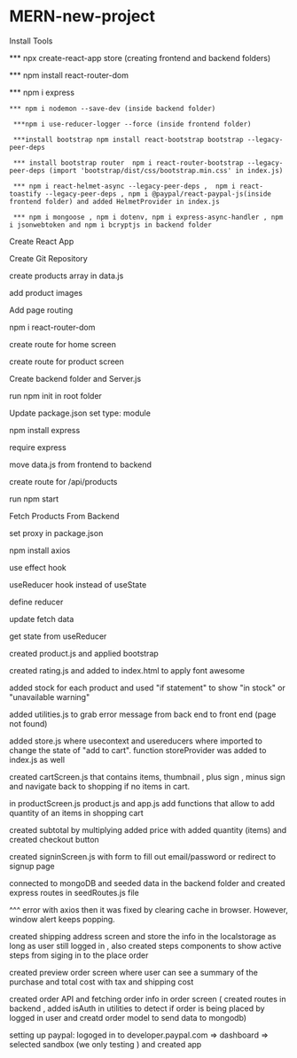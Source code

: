 # MERN-new-project

Install Tools 

 ***	npx create-react-app store (creating frontend and backend folders)
 
  *** npm install react-router-dom
  
   *** npm i express 
   
    *** npm i nodemon --save-dev (inside backend folder)
    
     ***npm i use-reducer-logger --force (inside frontend folder)
     
     ***install bootstrap npm install react-bootstrap bootstrap --legacy-peer-deps
     
     *** install bootstrap router  npm i react-router-bootstrap --legacy-peer-deps (import 'bootstrap/dist/css/bootstrap.min.css' in index.js)
     
     *** npm i react-helmet-async --legacy-peer-deps ,  npm i react-toastify --legacy-peer-deps , npm i @paypal/react-paypal-js(inside frontend folder) and added HelmetProvider in index.js 
     
     *** npm i mongoose , npm i dotenv, npm i express-async-handler , npm i jsonwebtoken and npm i bcryptjs in backend folder

Create React App

Create Git Repository

create products array in data.js

add product images

Add page routing 

npm i react-router-dom

create route for home screen

create route for product screen

Create backend folder and  Server.js

run npm init in root folder

Update package.json set type: module

npm install express


require express

move data.js from frontend to backend

create route for /api/products

run npm start

Fetch Products From Backend

set proxy in package.json

npm install axios

use effect hook

useReducer hook instead of useState

define reducer

update fetch data

get state from useReducer

created product.js  and applied bootstrap 

created rating.js and added     <link rel="stylesheet" href="https://cdn.jsdelivr.net/npm/@fortawesome/fontawesome-free@5.15.4/css/all.min.css" /> to index.html to apply font awesome 

added stock for each product and used "if statement" to show "in stock" or "unavailable warning"
 
added utilities.js to grab error message from back end to front end (page not found)

added store.js where usecontext and usereducers where imported to change the state of "add to cart". function storeProvider was added to index.js as well

created cartScreen.js that contains items, thumbnail , plus sign , minus sign and navigate back to shopping if no items in cart.

in productScreen.js product.js and app.js add functions that allow to add quantity of an items in shopping cart 

created subtotal by multiplying added price with added quantity (items) and created checkout button

created signinScreen.js with form to fill out email/password or redirect to signup page

connected to mongoDB and seeded data in the backend folder and created express routes in seedRoutes.js file

^^^ error with axios then it was fixed by clearing cache in browser. However, window alert keeps popping.

created shipping address screen and store the info in the localstorage as long as user still logged in , also created steps components to show active steps from siging in to the place order

created preview order screen where user can see a summary of the purchase and total cost with tax and shipping cost 

created order API and fetching order info in order screen ( created routes in backend , added isAuth in utilities to detect if order is being placed by logged in user and creatd order model to send data to mongodb)

setting up paypal: logoged in to developer.paypal.com => dashboard => selected sandbox (we only testing ) and created app 
